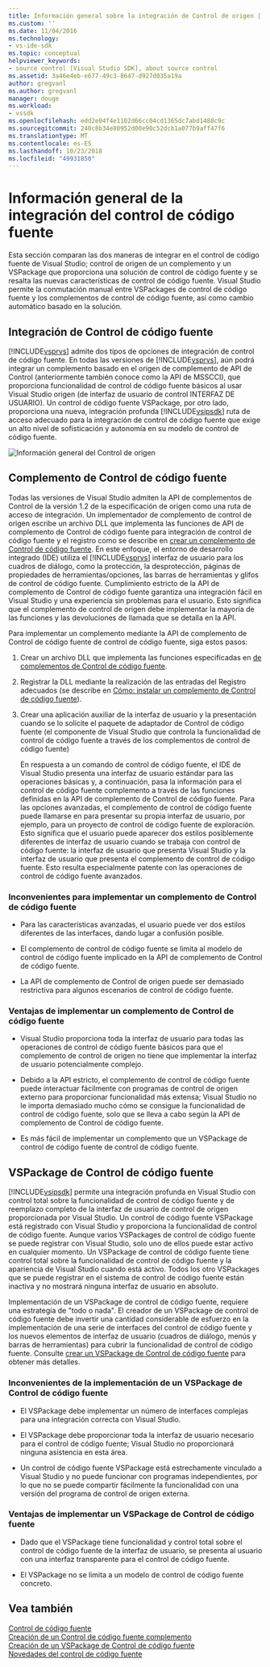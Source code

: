 ```yaml
---
title: Información general sobre la integración de Control de origen | Documentos de Microsoft
ms.custom: ''
ms.date: 11/04/2016
ms.technology:
- vs-ide-sdk
ms.topic: conceptual
helpviewer_keywords:
- source control [Visual Studio SDK], about source control
ms.assetid: 3a46e4eb-e677-49c3-8647-d927d035a19a
author: gregvanl
ms.author: gregvanl
manager: douge
ms.workload:
- vssdk
ms.openlocfilehash: edd2e04f4e1102d66cc04cd1365dc7abd1488c9c
ms.sourcegitcommit: 240c8b34e80952d00e90c52dcb1a077b9aff47f6
ms.translationtype: MT
ms.contentlocale: es-ES
ms.lasthandoff: 10/23/2018
ms.locfileid: "49931850"
---
```

# <a name="source-control-integration-overview"></a>Información general de la integración del control de código fuente
Esta sección comparan las dos maneras de integrar en el control de código fuente de Visual Studio; control de origen de un complemento y un VSPackage que proporciona una solución de control de código fuente y se resalta las nuevas características de control de código fuente. Visual Studio permite la conmutación manual entre VSPackages de control de código fuente y los complementos de control de código fuente, así como cambio automático basado en la solución.  
  
## <a name="source-control-integration"></a>Integración de Control de código fuente  
 [!INCLUDE[vsprvs](../../code-quality/includes/vsprvs_md.md)] admite dos tipos de opciones de integración de control de código fuente. En todas las versiones de [!INCLUDE[vsprvs](../../code-quality/includes/vsprvs_md.md)], aún podrá integrar un complemento basado en el origen de complemento de API de Control (anteriormente también conoce como la API de MSSCCI), que proporciona funcionalidad de control de código fuente básicos al usar Visual Studio origen (de interfaz de usuario de control INTERFAZ DE USUARIO). Un control de código fuente VSPackage, por otro lado, proporciona una nueva, integración profunda [!INCLUDE[vsipsdk](../../extensibility/includes/vsipsdk_md.md)] ruta de acceso adecuado para la integración de control de código fuente que exige un alto nivel de sofisticación y autonomía en su modelo de control de código fuente.  
  
 ![Información general del Control de origen](../../extensibility/internals/media/sourcectnrloverview.gif "SourceCtnrlOverview")  
  
## <a name="source-control-plug-in"></a>Complemento de Control de código fuente  
 Todas las versiones de Visual Studio admiten la API de complementos de Control de la versión 1.2 de la especificación de origen como una ruta de acceso de integración. Un implementador de complemento de control de origen escribe un archivo DLL que implementa las funciones de API de complemento de Control de código fuente para integración de control de código fuente y el registro como se describe en [crear un complemento de Control de código fuente](../../extensibility/internals/creating-a-source-control-plug-in.md). En este enfoque, el entorno de desarrollo integrado (IDE) utiliza el [!INCLUDE[vsprvs](../../code-quality/includes/vsprvs_md.md)] interfaz de usuario para los cuadros de diálogo, como la protección, la desprotección, páginas de propiedades de herramientas/opciones, las barras de herramientas y glifos de control de código fuente. Cumplimiento estricto de la API de complemento de Control de código fuente garantiza una integración fácil en Visual Studio y una experiencia sin problemas para el usuario. Esto significa que el complemento de control de origen debe implementar la mayoría de las funciones y las devoluciones de llamada que se detalla en la API.  
  
 Para implementar un complemento mediante la API de complemento de Control de código fuente de control de código fuente, siga estos pasos:  
  
1. Crear un archivo DLL que implementa las funciones especificadas en [de complementos de Control de código fuente](../../extensibility/source-control-plug-ins.md).  
  
2. Registrar la DLL mediante la realización de las entradas del Registro adecuados (se describe en [Cómo: instalar un complemento de Control de código fuente](../../extensibility/internals/how-to-install-a-source-control-plug-in.md)).  
  
3. Crear una aplicación auxiliar de la interfaz de usuario y la presentación cuando se lo solicite el paquete de adaptador de Control de código fuente (el componente de Visual Studio que controla la funcionalidad de control de código fuente a través de los complementos de control de código fuente)  
  
   En respuesta a un comando de control de código fuente, el IDE de Visual Studio presenta una interfaz de usuario estándar para las operaciones básicas y, a continuación, pasa la información para el control de código fuente complemento a través de las funciones definidas en la API de complemento de Control de código fuente. Para las opciones avanzadas, el complemento de control de código fuente puede llamarse en para presentar su propia interfaz de usuario, por ejemplo, para un proyecto de control de código fuente de exploración. Esto significa que el usuario puede aparecer dos estilos posiblemente diferentes de interfaz de usuario cuando se trabaja con control de código fuente: la interfaz de usuario que presenta Visual Studio y la interfaz de usuario que presenta el complemento de control de código fuente. Esto resulta especialmente patente con las operaciones de control de código fuente avanzados.  
  
### <a name="drawbacks-to-implementing-a-source-control-plug-in"></a>Inconvenientes para implementar un complemento de Control de código fuente  
  
-   Para las características avanzadas, el usuario puede ver dos estilos diferentes de las interfaces, dando lugar a confusión posible.  
  
-   El complemento de control de código fuente se limita al modelo de control de código fuente implicado en la API de complemento de Control de código fuente.  
  
-   La API de complemento de Control de origen puede ser demasiado restrictiva para algunos escenarios de control de código fuente.  
  
### <a name="advantages-to-implementing-a-source-control-plug-in"></a>Ventajas de implementar un complemento de Control de código fuente  
  
-   Visual Studio proporciona toda la interfaz de usuario para todas las operaciones de control de código fuente básicos para que el complemento de control de origen no tiene que implementar la interfaz de usuario potencialmente complejo.  
  
-   Debido a la API estricto, el complemento de control de código fuente puede interactuar fácilmente con programas de control de origen externo para proporcionar funcionalidad más extensa; Visual Studio no le importa demasiado mucho cómo se consigue la funcionalidad de control de código fuente, solo que se lleva a cabo según la API de complemento de Control de código fuente.  
  
-   Es más fácil de implementar un complemento que un VSPackage de control de código fuente de control de código fuente.  
  
## <a name="source-control-vspackage"></a>VSPackage de Control de código fuente  
 [!INCLUDE[vsipsdk](../../extensibility/includes/vsipsdk_md.md)] permite una integración profunda en Visual Studio con control total sobre la funcionalidad de control de código fuente y de reemplazo completo de la interfaz de usuario de control de origen proporcionada por Visual Studio. Un control de código fuente VSPackage está registrado con Visual Studio y proporciona la funcionalidad de control de código fuente. Aunque varios VSPackages de control de código fuente se puede registrar con Visual Studio, solo uno de ellos puede estar activo en cualquier momento. Un VSPackage de control de código fuente tiene control total sobre la funcionalidad de control de código fuente y la apariencia de Visual Studio cuando está activo. Todos los otro VSPackages que se puede registrar en el sistema de control de código fuente están inactiva y no mostrará ninguna interfaz de usuario en absoluto.  
  
 Implementación de un VSPackage de control de código fuente, requiere una estrategia de "todo o nada". El creador de un VSPackage de control de código fuente debe invertir una cantidad considerable de esfuerzo en la implementación de una serie de interfaces del control de código fuente y los nuevos elementos de interfaz de usuario (cuadros de diálogo, menús y barras de herramientas) para cubrir la funcionalidad de control de código fuente. Consulte [crear un VSPackage de Control de código fuente](../../extensibility/internals/creating-a-source-control-vspackage.md) para obtener más detalles.  
  
### <a name="drawbacks-to-implementing-a-source-control-vspackage"></a>Inconvenientes de la implementación de un VSPackage de Control de código fuente  
  
-   El VSPackage debe implementar un número de interfaces complejas para una integración correcta con Visual Studio.  
  
-   El VSPackage debe proporcionar toda la interfaz de usuario necesario para el control de código fuente; Visual Studio no proporcionará ninguna asistencia en esta área.  
  
-   Un control de código fuente VSPackage está estrechamente vinculado a Visual Studio y no puede funcionar con programas independientes, por lo que no se puede compartir fácilmente la funcionalidad con una versión del programa de control de origen externa.  
  
### <a name="advantages-to-implementing-a-source-control-vspackage"></a>Ventajas de implementar un VSPackage de Control de código fuente  
  
-   Dado que el VSPackage tiene funcionalidad y control total sobre el control de código fuente de la interfaz de usuario, se presenta al usuario con una interfaz transparente para el control de código fuente.  
  
-   El VSPackage no se limita a un modelo de control de código fuente concreto.  
  
## <a name="see-also"></a>Vea también  
 [Control de código fuente](../../extensibility/internals/source-control.md)   
 [Creación de un Control de código fuente complemento](../../extensibility/internals/creating-a-source-control-plug-in.md)   
 [Creación de un VSPackage de Control de código fuente](../../extensibility/internals/creating-a-source-control-vspackage.md)   
 [Novedades del control de código fuente](../../extensibility/internals/what-s-new-in-source-control.md)